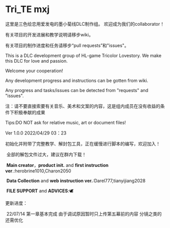 # Tri_TE mxj

这里是三色绘恋用爱发电的墨小菊线DLC制作组。
欢迎成为我们的collaborator！

有关项目的开发进展和教学说明请移步wiki。

有关项目的制作进度和任务请移步“pull requests”和"issues"。

This is a DLC development group of HL-game Tricolor Lovestory.
We make this DLC for love and passion.

Welcome your cooperation!

Any development progress and instructions can be gotten from wiki.

Any progress and tasks/issues can be detected from "requests" and "issues".

注：请不要直接索要有关音乐、美术和文案的内容，这是组内成员在没有收益的条件下积极奉献的成果

Tips:DO NOT ask for relative music, art or document files! 

Ver 1.0.0 2022/04/29 03：23

​	初始化并附带了完整教学、解封包工具，正在缓慢进行脚本的编写，欢迎加入！

​	全部的解包文件过大，建议在群内下载！

​	**Main creator**，**product init.**  and **first instruction ver**.:herobrine1010,Charon2050

​    **Data Collection** and **web instruction ver.**:Darel777,tianyijiang2028

​    **FILE SUPPORT** and **ADVICES**::dove:

更新进度：

​	22/07/14 第一章基本完成 由于调试原因暂时只上传第五幕前的内容 分镜之类的还需优化

